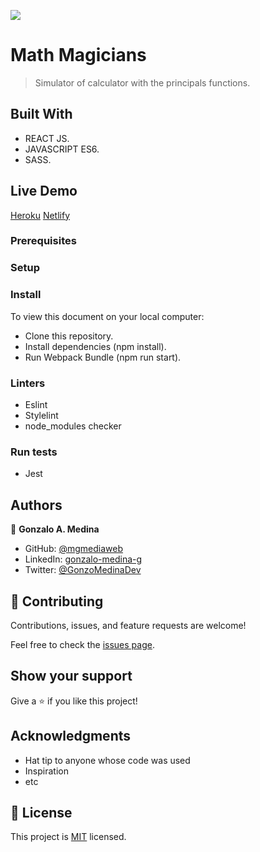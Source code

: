 ![](https://img.shields.io/badge/Microverse-blueviolet)

# Math Magicians

> Simulator of calculator with the principals functions.


## Built With

- REACT JS.
- JAVASCRIPT ES6.
- SASS.

## Live Demo

[Heroku](https://math-lovers.herokuapp.com/)
[Netlify](https://62c3271b4b5a0b1adb848e63--neon-stroopwafel-99986a.netlify.app/)

### Prerequisites

### Setup

### Install

To view this document on your local computer:
- Clone this repository.
- Install dependencies (npm install).
- Run Webpack Bundle (npm run start).

### Linters

- Eslint
- Stylelint
- node_modules checker

### Run tests

- Jest

## Authors

👤 **Gonzalo A. Medina**

- GitHub: [@mgmediaweb](https://github.com/mgmediaweb)
- LinkedIn: [gonzalo-medina-g](https://www.linkedin.com/in/gonzalo-medina-g/)
- Twitter: [@GonzoMedinaDev](https://twitter.com/GonzoMedinaDev)

## 🤝 Contributing

Contributions, issues, and feature requests are welcome!

Feel free to check the [issues page](../../issues/).

## Show your support

Give a ⭐️ if you like this project!

## Acknowledgments

- Hat tip to anyone whose code was used
- Inspiration
- etc

## 📝 License

This project is [MIT](./MIT.md) licensed.
